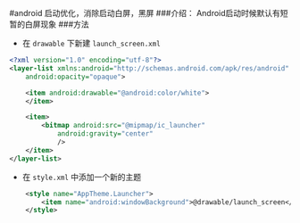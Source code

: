 #android 启动优化，消除启动白屏，黑屏
###介绍：
    Android启动时候默认有短暂的白屏现象
###方法
* 在 `drawable` 下新建 `launch_screen.xml` 

```xml
<?xml version="1.0" encoding="utf-8"?>
<layer-list xmlns:android="http://schemas.android.com/apk/res/android"
    android:opacity="opaque">

    <item android:drawable="@android:color/white">
    </item>

    <item>
        <bitmap android:src="@mipmap/ic_launcher"
            android:gravity="center"
            />
    </item>
</layer-list>

```

* 在 `style.xml` 中添加一个新的主题

```xml
    <style name="AppTheme.Launcher">
        <item name="android:windowBackground">@drawable/launch_screen</item>
    </style>
```
